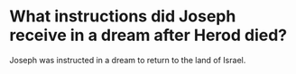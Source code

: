 # What instructions did Joseph receive in a dream after Herod died?

Joseph was instructed in a dream to return to the land of Israel.
